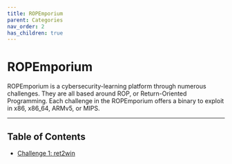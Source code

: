 ```yaml
---
title: ROPEmporium
parent: Categories
nav_order: 2
has_children: true
---
```


# ROPEmporium

ROPEmporium is a cybersecurity-learning platform through numerous challenges. They are all based around ROP, or Return-Oriented Programming. Each challenge in the ROPEmporium offers a binary to exploit in x86, x86_64, ARMv5, or MIPS.

---

## Table of Contents
- [Challenge 1: ret2win](challenges/challenge1%20-%20ret2win.md)